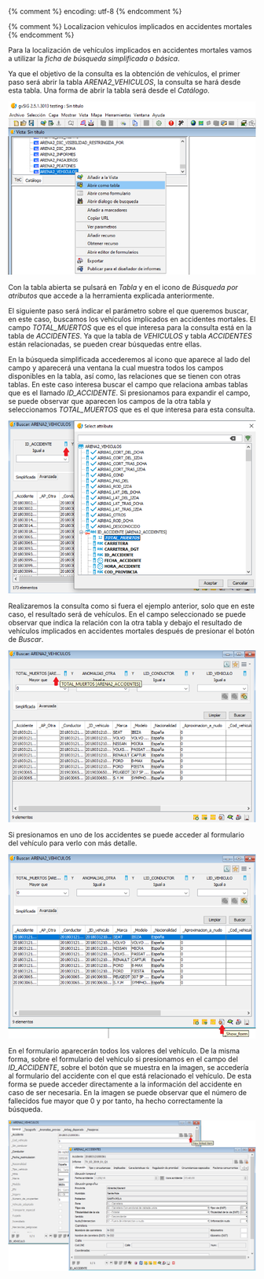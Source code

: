 {% comment %} encoding: utf-8 {% endcomment %}

{% comment %} Localizacion vehiculos implicados en accidentes mortales {% endcomment %}

Para la localización de vehículos implicados en accidentes mortales vamos a 
utilizar la *ficha de búsqueda simplificada o básica*.

Ya que el objetivo de la consulta es la obtención de vehículos, el primer 
paso será abrir la tabla *ARENA2_VEHICULOS*, la consulta se hará desde esta 
tabla. Una forma de abrir la tabla será desde el *Catálogo*.

![catalogo, menu abrir como tabla](vehiculos_en_accidentes_mortales_files/vehiculos_implicados_0.png)

Con la tabla abierta se pulsará en *Tabla* y en el icono de *Búsqueda por atributos* que accede a la 
herramienta explicada anteriormente. 

El siguiente paso será indicar el parámetro sobre el que queremos buscar, 
en este caso, buscamos los vehículos implicados en accidentes mortales. 
El campo *TOTAL_MUERTOS* que es el que interesa para la consulta está en la 
tabla de *ACCIDENTES*. Ya que la tabla de *VEHICULOS* y tabla *ACCIDENTES* están 
relacionadas, se pueden crear búsquedas entre ellas.

En la búsqueda simplificada accederemos al icono que aparece al lado del 
campo y aparecerá una ventana la cual muestra todos los campos disponibles en 
la tabla, así como, las relaciones que se tienen con otras tablas. En este 
caso interesa buscar el campo que relaciona ambas tablas que es el llamado 
*ID_ACCIDENTE*. Si presionamos para expandir el campo, se puede observar que 
aparecen los campos de la otra tabla y seleccionamos *TOTAL_MUERTOS* que es el 
que interesa para esta consulta.

![Selector de campo](vehiculos_en_accidentes_mortales_files/vehiculos_implicados_1.png)

Realizaremos la consulta como si fuera el ejemplo anterior, solo que en este 
caso, el resultado será de vehículos. En el campo seleccionado se puede observar 
que indica la relación con la otra tabla y debajo el resultado de vehículos implicados 
en accidentes mortales después de presionar el botón de *Buscar*.

![Ficha de busqueda](vehiculos_en_accidentes_mortales_files/vehiculos_implicados_2.png)

Si presionamos en uno de los accidentes se puede acceder al formulario del vehículo 
para verlo con más detalle.

![Ficha de busqueda, boton formulario](vehiculos_en_accidentes_mortales_files/vehiculos_implicados_3.png)

En el formulario aparecerán todos los valores del vehículo. De la misma forma, 
sobre el formulario del vehículo si presionamos en el campo del *ID_ACCIDENTE*, 
sobre el botón que se muestra en la imagen, se accedería al formulario del 
accidente con el que está relacionado el vehículo. De esta forma se puede 
acceder directamente a la información del accidente en caso de ser necesaria. 
En la imagen se puede observar que el número de fallecidos fue mayor que 0 y 
por tanto, ha hecho correctamente la búsqueda.


![Ficha de accidente](vehiculos_en_accidentes_mortales_files/vehiculos_implicados_4.png)

